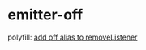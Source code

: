 # emitter-off
polyfill: [add off alias to removeListener](https://github.com/nodejs/node/commit/3bb6f07d52)
